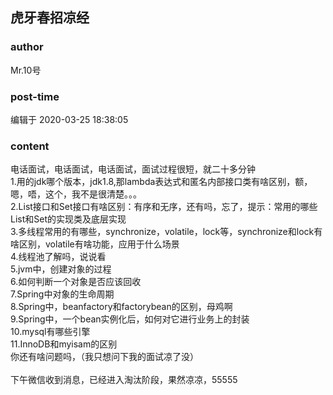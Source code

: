 ## 虎牙春招凉经
### author 
Mr.10号
### post-time 

编辑于  2020-03-25 18:38:05
### content 
<div class="post-topic-des nc-post-content">
 <div>
  电话面试，电话面试，电话面试，面试过程很短，就二十多分钟
 </div>
 <div>
  1.用的jdk哪个版本，jdk1.8,那lambda表达式和匿名内部接口类有啥区别，额，嗯，唔，这个，我不是很清楚。。。
 </div>
 <div>
  2.List接口和Set接口有啥区别：有序和无序，还有吗，忘了，提示：常用的哪些List和Set的实现类及底层实现
 </div>
 <div>
  3.多线程常用的有哪些，synchronize，volatile，lock等，synchronize和lock有啥区别，volatile有啥功能，应用于什么场景
 </div>
 <div>
  4.线程池了解吗，说说看
 </div>
 <div>
  5.jvm中，创建对象的过程
 </div>
 <div>
  6.如何判断一个对象是否应该回收
 </div>
 <div>
  7.Spring中对象的生命周期
 </div>
 <div>
  8.Spring中，beanfactory和factorybean的区别，母鸡啊
 </div>
 <div>
  9.Spring中，一个bean实例化后，如何对它进行业务上的封装
 </div>
 <div>
  10.mysql有哪些引擎
 </div>
 <div>
  11.InnoDB和myisam的区别
 </div>
 <div>
  你还有啥问题吗，（我只想问下我的面试凉了没）
 </div>
 <div>
  <br/>
 </div>
 <div>
  下午微信收到消息，已经进入淘汰阶段，果然凉凉，55555
 </div>
</div>
